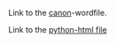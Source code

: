 
Link to the [canon](https://github.com/Arnebor/Assignments/blob/master/ECB-Canon-FinalVersion.docx)-wordfile.

Link to the [python-html file](AEA1-2016-2017/MonopolyV5.html)

